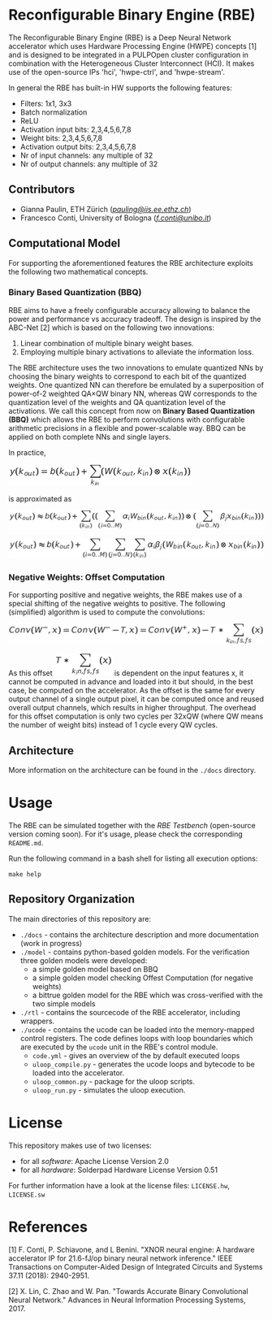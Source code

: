 # Reconfigurable Binary Engine (RBE)
The Reconfigurable Binary Engine (RBE) is a Deep Neural Network accelerator which uses Hardware Processing Engine (HWPE) concepts [1] and is designed to be integrated in a PULPOpen cluster configuration in combination with the Heterogeneous Cluster Interconnect (HCI). It makes use of the open-source IPs 'hci', 'hwpe-ctrl', and 'hwpe-stream'.

In general the RBE has built-in HW supports the following features:

- Filters: 1x1, 3x3
- Batch normalization
- ReLU
- Activation input bits: 2,3,4,5,6,7,8
- Weight bits: 2,3,4,5,6,7,8
- Activation output bits: 2,3,4,5,6,7,8
- Nr of input channels: any multiple of 32
- Nr of output channels: any multiple of 32

## Contributors
 - Gianna Paulin, ETH Zürich (*pauling@iis.ee.ethz.ch*)
 - Francesco Conti, University of Bologna (*f.conti@unibo.it*)

## Computational Model
For supporting the aforementioned features the RBE architecture exploits the following two mathematical concepts.

### Binary Based Quantization (BBQ)
RBE aims to have a freely configurable accuracy allowing to balance the power and
performance vs accuracy tradeoff. The design is inspired by the
ABC-Net [2] which is based on the following two innovations:

1. Linear combination of multiple binary weight bases.
2. Employing multiple binary activations to alleviate the information loss.

The RBE architecture uses the two innovations to emulate quantized NNs by choosing
the binary weights to correspond to each bit of the quantized weights. One quantized
NN can therefore be emulated by a superposition of power-of-2 weighted QA×QW binary
NN, whereas QW corresponds to the quantization level of the weights and QA quantization
level of the activations. We call this concept from now on
**Binary Based Quantization (BBQ)** which allows the RBE to perform convolutions
with configurable arithmetic precisions in a flexible and power-scalable way.
BBQ can be applied on both complete NNs and single layers.

In practice,

![Basic Convolution Formula](docs/img/formula_conv.png)

is approximated as

![ABC-Net Convolution Formula](docs/img/formula_conv_bbq0.png)

![BBQ Convolution Formula](docs/img/formula_conv_bbq1.png)

### Negative Weights: Offset Computation
For supporting positive and negative weights, the RBE makes use of a special shifting of the negative weights to positive. The following (simplified) algorithm is used to compute the convolutions:

![Convolution with seperate Offset Computation Formula](docs/img/formula_offset_computation.png)

As this offset ![Offset](docs/img/formula_offset.png) is dependent on the input features x, it cannot
be computed in advance and loaded into it but should, in the best case, be computed on the
accelerator. As the offset is the same for every output channel of a single output pixel,
it can be computed once and reused overall output channels, which results in higher throughput.
The overhead for this offset computation is only two cycles per 32xQW 
(where QW means the number of weight bits) instead of 1 cycle every QW cycles.

## Architecture
More information on the architecture can be found in the `./docs` directory.

# Usage
The RBE can be simulated together with the *RBE Testbench* (open-source version coming soon). For it's usage, please check the corresponding `README.md`.

Run the following command in a bash shell for listing all execution options:
```
make help
```

## Repository Organization
The main directories of this repository are:

- `./docs` - contains the architecture description and more documentation (work in progress)
- `./model` - contains python-based golden models. For the verification three golden models were developed:
  - a simple golden model based on BBQ
  - a simple golden model checking Offest Computation (for negative weights)
  - a bittrue golden model for the RBE which was cross-verified with the two simple models
- `./rtl` - contains the sourcecode of the RBE accelerator, including wrappers.
- `./ucode` - contains the ucode can be loaded into the memory-mapped control registers. The code defines
  loops with loop boundaries which are executed by the `ucode` unit in the RBE's control module.
  - `code.yml` - gives an overview of the by default executed loops
  - `uloop_compile.py` - generates the ucode loops and bytecode to be loaded into the accelerator.
  - `uloop_common.py` - package for the uloop scripts.
  - `uloop_run.py` - simulates the uloop execution.

# License
This repository makes use of two licenses:
- for all *software*: Apache License Version 2.0
- for all *hardware*: Solderpad Hardware License Version 0.51

For further information have a look at the license files: `LICENSE.hw`, `LICENSE.sw`

# References
[1] F. Conti, P. Schiavone, and L Benini. "XNOR neural engine: A hardware accelerator IP for 21.6-fJ/op binary neural network inference." IEEE Transactions on Computer-Aided Design of Integrated Circuits and Systems 37.11 (2018): 2940-2951.

[2] X. Lin, C. Zhao and W. Pan. "Towards Accurate Binary Convolutional Neural Network." Advances in Neural Information Processing Systems, 2017.
